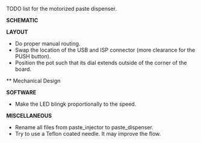 TODO list for the motorized paste dispenser.

**SCHEMATIC**

**LAYOUT**
* Do proper manual routing.
* Swap the location of the USB and ISP connector (more clearance for the PUSH button).
* Position the pot such that its dial extends outside of the corner of the board.

** Mechanical Design

**SOFTWARE**
* Make the LED blingk proportionally to the speed.

**MISCELLANEOUS**
* Rename all files from paste_injector to paste_dispenser.
* Try to use a Teflon coated needle. It may improve the flow.




